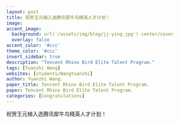 ```yaml
---
layout: post
title: 祝贺王元植入选腾讯犀牛鸟精英人才计划！
image:
accent_image:
  background: url('/assets/img/blog/jj-ying.jpg') center/cover
  overlay: false
accent_color: '#ccc'
theme_color: '#ccc'
invert_sidebar: true
description: "Tencent Rhino Bird Elite Talent Program."
tags: [Yuanzhi Wang]
websites: [students/WangYuanzhi]
author: Yuanzhi Wang.
paper_title: Tencent Rhino Bird Elite Talent Program.
paper: Tencent Rhino Bird Elite Talent Program.
categories: [Congratulations]
---
```


祝贺王元植入选腾讯犀牛鸟精英人才计划！
